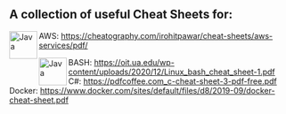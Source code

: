 ## A collection of useful Cheat Sheets for:

<img align="left" alt="Java" width="50px" src="https://a0.awsstatic.com/libra-css/images/logos/aws_logo_smile_1200x630.png" /> AWS: https://cheatography.com/irohitpawar/cheat-sheets/aws-services/pdf/ <br/>

<img align="left" alt="Java" width="50px" src="https://upload.wikimedia.org/wikipedia/commons/thumb/8/82/Gnu-bash-logo.svg/1200px-Gnu-bash-logo.svg.png" /> BASH: https://oit.ua.edu/wp-content/uploads/2020/12/Linux_bash_cheat_sheet-1.pdf <br/>
C#: https://pdfcoffee.com_c-cheat-sheet-3-pdf-free.pdf </br>
Docker: https://www.docker.com/sites/default/files/d8/2019-09/docker-cheat-sheet.pdf <br/>

